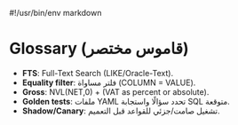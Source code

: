 #!/usr/bin/env markdown
# Glossary (قاموس مختصر)

- **FTS**: Full-Text Search (LIKE/Oracle-Text).
- **Equality filter**: فلتر مساواة (COLUMN = VALUE).
- **Gross**: NVL(NET,0) + (VAT as percent or absolute).
- **Golden tests**: ملفات YAML تحدد سؤالًا واستجابة SQL متوقعة.
- **Shadow/Canary**: تشغيل صامت/جزئي للقواعد قبل التعميم.
